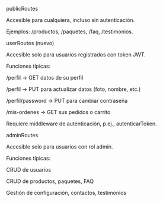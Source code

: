 publicRoutes

Accesible para cualquiera, incluso sin autenticación.

Ejemplos: /productos, /paquetes, /faq, /testimonios.

userRoutes (nuevo)

Accesible solo para usuarios registrados con token JWT.

Funciones típicas:

/perfil → GET datos de su perfil

/perfil → PUT para actualizar datos (foto, nombre, etc.)

/perfil/password → PUT para cambiar contraseña

/mis-ordenes → GET sus pedidos o carrito

Requiere middleware de autenticación, p.ej., autenticarToken.

adminRoutes

Accesible solo para usuarios con rol admin.

Funciones típicas:

CRUD de usuarios

CRUD de productos, paquetes, FAQ

Gestión de configuración, contactos, testimonios